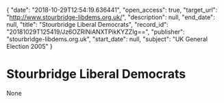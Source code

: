 {
  "date": "2018-10-29T12:54:19.636441", 
  "open_access": true, 
  "target_url": "http://www.stourbridge-libdems.org.uk/", 
  "description": null, 
  "end_date": null, 
  "title": "Stourbridge Liberal Democrats", 
  "record_id": "20181029T125419/Jz6OZRlNiANXTPikKYZZlg==", 
  "publisher": "stourbridge-libdems.org.uk", 
  "start_date": null, 
  "subject": "UK General Election 2005"
}

# Stourbridge Liberal Democrats

None